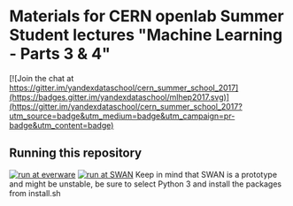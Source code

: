 # Materials for CERN openlab Summer Student lectures "Machine Learning - Parts 3 & 4"

[![Join the chat at https://gitter.im/yandexdataschool/cern_summer_school_2017](https://badges.gitter.im/yandexdataschool/mlhep2017.svg)](https://gitter.im/yandexdataschool/cern_summer_school_2017?utm_source=badge&utm_medium=badge&utm_campaign=pr-badge&utm_content=badge)

## Running this repository
[![run at everware](https://img.shields.io/badge/run%20me-@everware-blue.svg?style=flat)](https://everware.rep.school.yandex.net/hub/oauth_login?repourl=https://github.com/yandexdataschool/mlhep2017)
[![run at SWAN](https://swanserver.web.cern.ch/swanserver/images/badge_swan_white_150.png)](https://swanserver.web.cern.ch/swanserver/cgi-bin/go/?projurl=https://github.com/yandexdataschool/cern_summer_school_2017.git) Keep in mind that SWAN is a prototype and might be unstable, be sure to select Python 3 and install the packages from install.sh